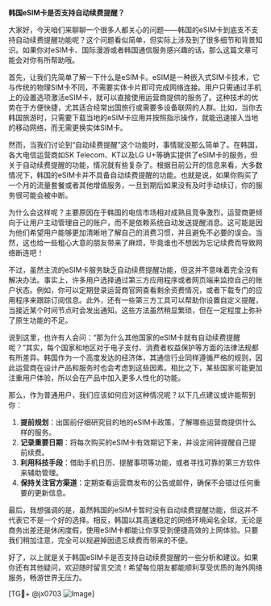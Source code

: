 **韩国eSIM卡是否支持自动续费提醒？**

大家好，今天咱们来聊聊一个很多人都关心的问题——韩国的eSIM卡到底支不支持自动续费提醒功能呢？这个问题看似简单，但实际上涉及到了很多细节和背景知识。如果你对eSIM卡、国际漫游或者韩国通信服务感兴趣的话，那么这篇文章可能会对你有所帮助哦。

首先，让我们先简单了解一下什么是eSIM卡。eSIM是一种嵌入式SIM卡技术，它与传统的物理SIM卡不同，不需要实体卡片即可完成网络连接。用户只需通过手机上的设置选项激活eSIM卡，就可以直接使用运营商提供的服务了。这种技术的优势在于方便快捷，尤其适合经常出国旅行或需要多设备联网的人群。比如，当你去韩国旅游时，只需要下载当地的eSIM卡应用并按照指示操作，就能迅速接入当地的移动网络，而无需更换实体SIM卡。

然而，当我们讨论到“自动续费提醒”这个功能时，事情就没那么简单了。在韩国，各大电信运营商如SK Telecom、KT以及LG U+等确实提供了eSIM卡的服务，但关于自动续费提醒的功能，情况就有些复杂了。根据目前公开的信息来看，大多数情况下，韩国的eSIM卡并不具备自动续费提醒的功能。也就是说，如果你购买了一个月的流量套餐或者其他增值服务，一旦到期后如果没有及时手动续订，你的服务很可能会被中断。

为什么会这样呢？主要原因在于韩国的电信市场相对成熟且竞争激烈，运营商更倾向于让用户主动管理自己的账户，而不是依赖系统自动发送提醒消息。这可能是因为他们希望用户能够更加清晰地了解自己的消费习惯，并且避免不必要的误会。当然，这也给一些粗心大意的朋友带来了麻烦，毕竟谁也不想因为忘记续费而导致网络断连吧！

不过，虽然主流的eSIM卡服务缺乏自动续费提醒功能，但这并不意味着完全没有解决办法。事实上，许多用户选择通过第三方应用程序或者网页端来监控自己的账户状态。例如，你可以定期登录运营商官网查看剩余资费情况，或者下载专门的应用程序来跟踪订阅信息。此外，还有一些第三方工具可以帮助你设置自定义提醒，当接近某个时间节点时会发出通知。这些方法虽然稍显繁琐，但在一定程度上弥补了原生功能的不足。

说到这里，也许有人会问：“那为什么其他国家的eSIM卡就有自动续费提醒呢？”其实，每个国家和地区对于电子支付、消费者权益保护等方面的法律法规都有所差异。韩国作为一个高度发达的经济体，其通信行业同样遵循严格的规则，因此运营商在设计产品和服务时也会考虑到这些因素。相比之下，某些国家可能更加注重用户体验，所以会在产品中加入更多人性化的功能。

那么，作为普通用户，我们应该如何应对这种情况呢？以下几点建议或许能帮到你：

1. **提前规划**：出国前仔细研究目的地的eSIM卡政策，了解哪些运营商提供什么样的服务。
2. **记录重要日期**：将每次购买的eSIM卡有效期记下来，并设定闹钟提醒自己提前续费。
3. **利用科技手段**：借助手机日历、提醒事项等功能，或者寻找可靠的第三方软件来辅助管理。
4. **保持关注官方渠道**：定期查看运营商发布的公告或邮件，确保不会错过任何重要的更新信息。

最后，我想强调的是，虽然韩国的eSIM卡暂时没有自动续费提醒功能，但这并不代表它不是一个好的选择。相反，韩国以其高速稳定的网络环境闻名全球，无论是商务出差还是休闲度假，使用eSIM卡都能让你享受到便捷高效的上网体验。只要我们稍加注意，完全可以规避掉因遗忘续费而带来的不便。

好了，以上就是关于韩国eSIM卡是否支持自动续费提醒的一些分析和建议。如果你还有其他疑问，欢迎随时留言交流！希望每位朋友都能顺利享受优质的海外网络服务，畅游世界无压力。

[TG💪+ @jx0703 ![Image](https://github.com/user-attachments/assets/dbca1d08-cadb-493c-b0ec-ad6f7a83f270)]